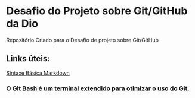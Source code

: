 # Desafio do Projeto sobre Git/GitHub da Dio
Repositório Criado para o Desafio de projeto sobre Git/GitHub

## Links úteis:
[Sintaxe Básica Markdown](https://https://www.markdownguide.org/)

### O Git Bash é um terminal extendido para otimizar o uso do Git.
